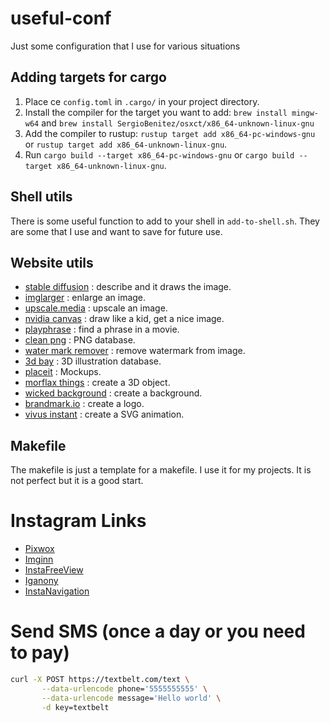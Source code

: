 # useful-conf
Just some configuration that I use for various situations

## Adding targets for cargo
1. Place ce `config.toml` in `.cargo/` in your project directory.
2. Install the compiler for the target you want to add: `brew install mingw-w64` and `brew install SergioBenitez/osxct/x86_64-unknown-linux-gnu`
3. Add the compiler to rustup: `rustup target add x86_64-pc-windows-gnu` or `rustup target add x86_64-unknown-linux-gnu`.
4. Run `cargo build --target x86_64-pc-windows-gnu` or `cargo build --target x86_64-unknown-linux-gnu`.

## Shell utils
There is some useful function to add to your shell in `add-to-shell.sh`. They are some that I use and want to save for future use.

## Website utils
- [stable diffusion](https://stablediffusionweb.com) : describe and it draws the image.
- [imglarger](https://imglarger.com) : enlarge an image.
- [upscale.media](https://www.upscale.media) : upscale an image.
- [nvidia canvas](https://www.nvidia.com/fr-fr/studio/canvas/) : draw like a kid, get a nice image.
- [playphrase](https://www.playphrase.me/#/search) : find a phrase in a movie.
- [clean png](https://www.cleanpng.com) : PNG database.
- [water mark remover](https://www.watermarkremover.io/fr) : remove watermark from image.
- [3d bay](https://clouddevs.com/3dbay/) : 3D illustration database.
- [placeit](https://placeit.net) : Mockups.
- [morflax things](https://things.morflax.com) : create a 3D object.
- [wicked background](https://wickedbackgrounds.com) : create a background.
- [brandmark.io](https://brandmark.io) : create a logo.
- [vivus instant](https://maxwellito.github.io/vivus-instant/) : create a SVG animation.

## Makefile
The makefile is just a template for a makefile. I use it for my projects. It is not perfect but it is a good start.

# Instagram Links 
- [Pixwox](https://www.pixwox.com/profile/elonrmuskk/) 
- [Imginn](https://imginn.com/elonrmuskk/)
- [InstaFreeView](https://instafreeview.com/profile/?user=elonrmuskk)
- [Iganony](https://iganony.com/profile/elonrmuskk)
- [InstaNavigation](https://instanavigation.com/profile/elonrmuskk)


# Send SMS (once a day or you need to pay)
```bash
curl -X POST https://textbelt.com/text \
       --data-urlencode phone='5555555555' \
       --data-urlencode message='Hello world' \
       -d key=textbelt
```
